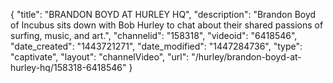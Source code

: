 {
    "title": "BRANDON BOYD AT HURLEY HQ",
    "description": "Brandon Boyd of Incubus sits down with Bob Hurley to chat about their shared passions of surfing, music, and art.",
    "channelid": "158318",
    "videoid": "6418546",
    "date_created": "1443721271",
    "date_modified": "1447284736",
    "type": "captivate",
    "layout": "channelVideo",
    "url": "\/hurley\/brandon-boyd-at-hurley-hq\/158318-6418546"
}